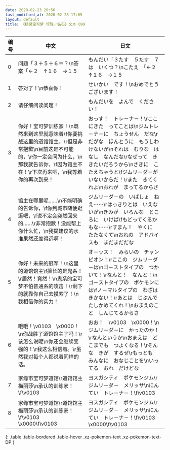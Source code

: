 ```yaml
---
date: 2020-02-23 20:56
last_modified_at: 2020-02-28 17:05
layout: default
title: 《精灵宝可梦 珍珠／钻石》文本 099
---
```

| 编号 | 中文 | 日文 |
| ---- | ---- | ---- |
| 0 | 问题「３＋５＋６＝？\n答案「←２　↑１６　→１５ | もんだい「３たす　５たす　７は　いくつ？\nこたえ　「←２　↑１６　→１５ |
| 1 | 答对了！\n恭喜你！ | せいかい　です！\nおめでとう　ございます！ |
| 2 | 请仔细阅读问题！ | もんだいを　よんで　ください！ |
| 3 | 你好！宝可梦训练家！\n既然来到这里就意味着\f你要挑战这里的道馆馆主，\r但是非常抱歉\n目前这是不可能的，\r你一定会问为什么，\n那我就告诉你，\f因为馆主不在！\r下次再来吧，\n我等着你的再次到来！ | おっす！　トレ－ナ－！\rここにきた　ってことは\nジムトレ－ナ－に　ちょうせん　だな\rだがな　ほんとうに　もうしわけないが\nそれは　むりな　はなし　なんだな\rなぜって　ききたいだろうから\nさきに　こたえちゃうと\fジムリ－ダ－が　いないからだ！\rまた　きてくれよ\nおれが　まってるからさ |
| 4 | 馆主在哪里呢……\n不能明确的告诉你，\f你到城市随便逛逛吧，\f说不定会突然回来的……\r非常抱歉！没能帮上你什么忙，\n我提建议的水准果然还差得远啊！ | ジムリ－ダ－の　いばしょ　ねえ⋯⋯\rはっきりとは　いえないが\nきみが　いろんな　ところに　いけば\fもどってくるかもな⋯⋯\rすまん！　やくに　たたなくて\nおれの　アドバイスも　まだまだだな |
| 5 | 你好！未来的冠军！\n这里的道馆馆主\f擅长的是鬼系！\r居然！竟然！\n鬼系的宝可梦不怕普通系的攻击！\r剩下的就靠你自己去摸索了！\n我相信你的实力！ | オ－ッス！　みらいの　チャンピオン！\rここの　ジムリ－ダ－は\nゴ－ストタイプの　つかいて！\rなんと！　なんと！\nゴ－ストタイプの　ポケモンには\fノ－マルタイプの　わざは　きかない！\rあとは　じぶんで　たしかめてくれ！\nおまえのこと　しんじてるからさ |
| 6 | 哦哦！\v0103　\x0000！\n你战胜了道馆馆主了吗！\r该怎么说呢\n你还会继续变强的！\r我这么相信着。\r虽然我对每个人都说着同样的话。 | おお！　\v0103　\x0000！\nジムリ－ダ－に　かったのか！\rなんというか\nおまえは　どこまでも　つよくなる！\rそんな　きが　するぜ\rもっとも　みんなに　おなじことを\nいってる　おれ　だけどな |
| 7 | 家缘市宝可梦道馆\r道馆馆主梅丽莎\n承认的训练家！\f\v0103　　 | ヨスガシティ　ポケモンジム\rジムリ－ダ－　メリッサ\nにんてい　トレ－ナ－！\f\v0103　　 |
| 8 | 家缘市宝可梦道馆\r道馆馆主梅丽莎\n承认的训练家！\f\v0103　\x0000\f\v0103　　 | ヨスガシティ　ポケモンジム\rジムリ－ダ－　メリッサ\nにんてい　トレ－ナ－！\f\v0103　\x0000\f\v0103　　 |
{: .table .table-bordered .table-hover .xz-pokemon-text .xz-pokemon-text-DP }